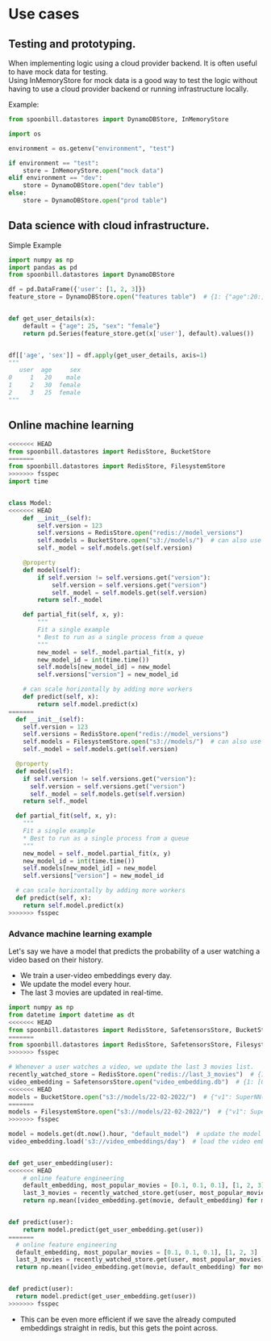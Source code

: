 # Use cases

## Testing and prototyping.

When implementing logic using a cloud provider backend. It is often useful to have mock data for testing.    
Using InMemoryStore for mock data is a good way to test the logic without having to use a cloud provider backend or
running infrastructure locally.

Example:

```python
from spoonbill.datastores import DynamoDBStore, InMemoryStore

import os

environment = os.getenv("environment", "test")

if environment == "test":
    store = InMemoryStore.open("mock data")
elif environment == "dev":
    store = DynamoDBStore.open("dev table")
else:
    store = DynamoDBStore.open("prod table")
```

## Data science with cloud infrastructure.

Simple Example

```python
import numpy as np
import pandas as pd
from spoonbill.datastores import DynamoDBStore

df = pd.DataFrame({'user': [1, 2, 3]})
feature_store = DynamoDBStore.open("features table")  # {1: {"age":20:, "sex":female",...}}


def get_user_details(x):
    default = {"age": 25, "sex": "female"}
    return pd.Series(feature_store.get(x['user'], default).values())


df[['age', 'sex']] = df.apply(get_user_details, axis=1)
"""
   user  age     sex
0     1   20    male
1     2   30  female
2     3   25  female
"""
```

## Online machine learning

```python
<<<<<<< HEAD
from spoonbill.datastores import RedisStore, BucketStore
=======
from spoonbill.datastores import RedisStore, FilesystemStore
>>>>>>> fsspec
import time


class Model:
<<<<<<< HEAD
    def __init__(self):
        self.version = 123
        self.versions = RedisStore.open("redis://model_versions")
        self.models = BucketStore.open("s3://models/")  # can also use a faster store if needed
        self._model = self.models.get(self.version)

    @property
    def model(self):
        if self.version != self.versions.get("version"):
            self.version = self.versions.get("version")
            self._model = self.models.get(self.version)
        return self._model

    def partial_fit(self, x, y):
        """
        Fit a single example
        * Best to run as a single process from a queue 
        """
        new_model = self._model.partial_fit(x, y)
        new_model_id = int(time.time())
        self.models[new_model_id] = new_model
        self.versions["version"] = new_model_id

    # can scale horizontally by adding more workers 
    def predict(self, x):
        return self.model.predict(x)
=======
  def __init__(self):
    self.version = 123
    self.versions = RedisStore.open("redis://model_versions")
    self.models = FilesystemStore.open("s3://models/")  # can also use a faster store if needed
    self._model = self.models.get(self.version)

  @property
  def model(self):
    if self.version != self.versions.get("version"):
      self.version = self.versions.get("version")
      self._model = self.models.get(self.version)
    return self._model

  def partial_fit(self, x, y):
    """
    Fit a single example
    * Best to run as a single process from a queue 
    """
    new_model = self._model.partial_fit(x, y)
    new_model_id = int(time.time())
    self.models[new_model_id] = new_model
    self.versions["version"] = new_model_id

  # can scale horizontally by adding more workers 
  def predict(self, x):
    return self.model.predict(x)
>>>>>>> fsspec

```

### Advance machine learning example

Let's say we have a model that predicts the probability of a user watching a video based on their history.

* We train a user-video embeddings every day.
* We update the model every hour.
* The last 3 movies are updated in real-time.

```python
import numpy as np
from datetime import datetime as dt
<<<<<<< HEAD
from spoonbill.datastores import RedisStore, SafetensorsStore, BucketStore
=======
from spoonbill.datastores import RedisStore, SafetensorsStore, FilesystemStore
>>>>>>> fsspec

# Whenever a user watches a video, we update the last 3 movies list.
recently_watched_store = RedisStore.open("redis://last_3_movies")  # {1: [1, 2, 3]}
video_embedding = SafetensorsStore.open("video_embedding.db")  # {1: [0.1, 0.2, 0.3]}
<<<<<<< HEAD
models = BucketStore.open("s3://models/22-02-2022/")  # {"v1": SuperNN(),...}
=======
models = FilesystemStore.open("s3://models/22-02-2022/")  # {"v1": SuperNN(),...}
>>>>>>> fsspec

model = models.get(dt.now().hour, "default_model")  # update the model every hour
video_embedding.load('s3://video_embeddings/day')  # load the video embeddings every day


def get_user_embedding(user):
<<<<<<< HEAD
    # online feature engineering 
    default_embedding, most_popular_movies = [0.1, 0.1, 0.1], [1, 2, 3]
    last_3_movies = recently_watched_store.get(user, most_popular_movies)
    return np.mean([video_embedding.get(movie, default_embedding) for movie in last_3_movies], axis=0)


def predict(user):
    return model.predict(get_user_embedding.get(user))
=======
  # online feature engineering 
  default_embedding, most_popular_movies = [0.1, 0.1, 0.1], [1, 2, 3]
  last_3_movies = recently_watched_store.get(user, most_popular_movies)
  return np.mean([video_embedding.get(movie, default_embedding) for movie in last_3_movies], axis=0)


def predict(user):
  return model.predict(get_user_embedding.get(user))
>>>>>>> fsspec

```

* This can be even more efficient if we save the already computed embeddings straight in redis, but this gets the point
  across.



